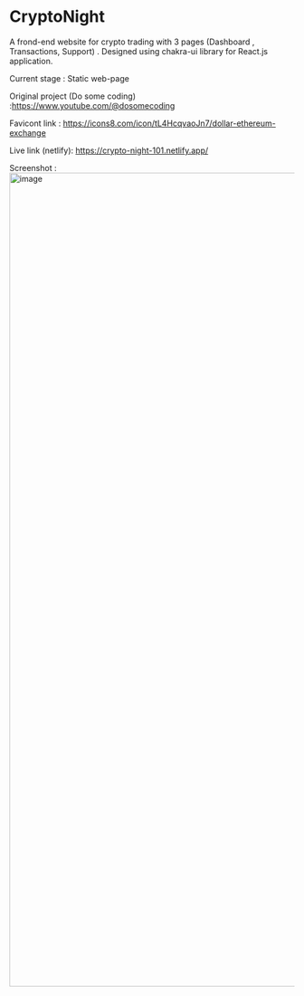 # CryptoNight
A frond-end website for crypto trading with 3 pages (Dashboard , Transactions, Support) . Designed using chakra-ui library for React.js application. 

Current stage  : Static web-page

Original project (Do some coding) :https://www.youtube.com/@dosomecoding

Favicont link : https://icons8.com/icon/tL4HcqvaoJn7/dollar-ethereum-exchange

Live link (netlify): https://crypto-night-101.netlify.app/

Screenshot :
<img width="1438" alt="image" src="https://github.com/IshanRupwate/CryptoNight/assets/110883700/dbd56003-2a13-4be9-a3b5-4971090d3a0d">
